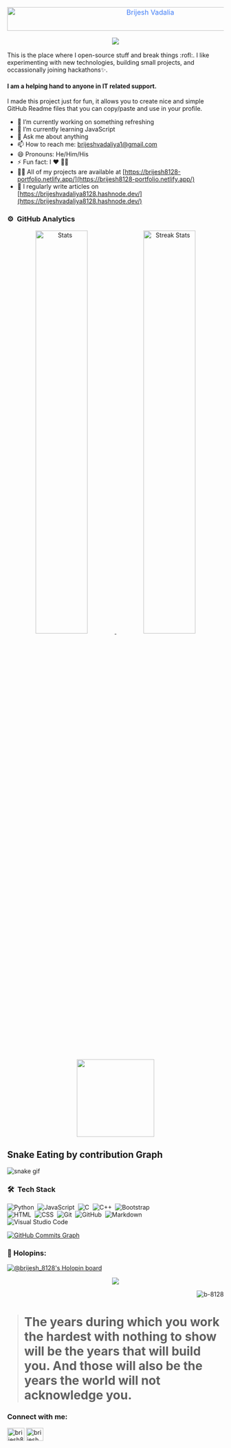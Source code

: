 <div style=" font-size: medium; color: #447ff7" align=center>

<img src="https://readme-typing-svg.herokuapp.com?font=Kaushan+Script&size=40&duration=3500&color=447FF7&background=FFFFFF00&center=true&vCenter=true&width=650&height=55&lines=Hey!+It's+Brijesh+Vadalia+%F0%9F%91%8B%F0%9F%8F%BB;I+am+a+Web+Developer+%F0%9F%A7%91%F0%9F%8F%BB%E2%80%8D%F0%9F%92%BB;I+am+from+India+%F0%9F%87%AE%F0%9F%87%B3;I+have+expertise+%F0%9F%93%88;In+building+frontend+infrastructures+%E2%9A%99%EF%B8%8F" alt="Brijesh Vadalia" width="650" height="55">

<p  align="center">
<img src="https://user-images.githubusercontent.com/73097560/115834477-dbab4500-a447-11eb-908a-139a6edaec5c.gif">             
<br>
</div>
This is the place where I open-source stuff and break things :rofl:. I like experimenting with new technologies, building small projects, and occassionally joining hackathons✨.

#### I am a helping hand to anyone in IT related support.
I made this project just for fun, it allows you to create nice and simple GitHub Readme files that you can copy/paste and use in your profile.



- 🔭 I’m currently working on something refreshing 
- 🌱 I’m currently learning JavaScript   
- 💬 Ask me about anything 
- 📫 How to reach me: brijeshvadaliya1@gmail.com 
- 😄 Pronouns: He/Him/His 
- ⚡ Fun fact: I ❤️ 👨‍💻 
- 👨‍💻 All of my projects are available at [https://brijesh8128-portfolio.netlify.app/](https://brijesh8128-portfolio.netlify.app/)
- 📝 I regularly write articles on [https://brijeshvadaliya8128.hashnode.dev/](https://brijeshvadaliya8128.hashnode.dev/)

### ⚙️ &nbsp;GitHub Analytics

<p align="center">
  <a href="https://github-readme-stats.vercel.app">
        <img width="49%" alt="Stats" src="https://github-readme-stats.vercel.app/api?&count_private=true&include_all_commits=true&username=brijeshvadalia&theme=onedark&custom_title=GitHub+Stats&hide_border=true"/>
    </a>
    <a href="https://github-readme-streak-stats.herokuapp.com">
        <img width="49%" alt="Streak Stats" src="https://github-readme-streak-stats.herokuapp.com/?user=brijeshvadalia&theme=onedark&hide_border=true"/>
    </a>
  <p align="center" >  <img height="180em" src="https://github-readme-stats-eight-theta.vercel.app/api/top-langs/?username=brijeshvadalia&layout=compact&langs_count=8&theme=algolia"/>
</p>
</p>




## Snake Eating by contribution Graph
![snake gif](https://github.com/brijeshvadalia/brijeshvadalia/blob/output/github-contribution-grid-snake.gif)


### 🛠 &nbsp;Tech Stack

![Python](https://img.shields.io/badge/-Python-05122A?style=flat&logo=python)&nbsp;
![JavaScript](https://img.shields.io/badge/-JavaScript-05122A?style=flat&logo=javascript)&nbsp;
![C](https://img.shields.io/badge/-C-05122A?style=flat&logo=C&logoColor=A8B9CC)&nbsp;
![C++](https://img.shields.io/badge/-C++-05122A?style=flat&logo=C%2B%2B&logoColor=00599C)&nbsp;
![Bootstrap](https://img.shields.io/badge/-Bootstrap-05122A?style=flat&logo=bootstrap&logoColor=563D7C)\
![HTML](https://img.shields.io/badge/-HTML-05122A?style=flat&logo=HTML5)&nbsp;
![CSS](https://img.shields.io/badge/-CSS-05122A?style=flat&logo=CSS3&logoColor=1572B6)&nbsp;
![Git](https://img.shields.io/badge/-Git-05122A?style=flat&logo=git)&nbsp;
![GitHub](https://img.shields.io/badge/-GitHub-05122A?style=flat&logo=github)&nbsp;
![Markdown](https://img.shields.io/badge/-Markdown-05122A?style=flat&logo=markdown)\
![Visual Studio Code](https://img.shields.io/badge/-Visual%20Studio%20Code-05122A?style=flat&logo=visual-studio-code&logoColor=007ACC)&nbsp;



<a href="http://www.github.com/brijeshvadalia"><img src="https://activity-graph.herokuapp.com/graph?username=brijeshvadalia&bg_color=1c1917&color=10b981&line=a855f7&point=10b981&area_color=1c1917&area=true&hide_border=true&custom_title=Brijesh%20Vadalia%20Contribution%20Graph" alt="GitHub Commits Graph" /></a>

### 🔖 Holopins:
  
[![@brijesh_8128's Holopin board](https://holopin.io/api/user/board?user=brijesh_8128)](https://holopin.io/@brijesh_8128)
<br>  

<div align="center"><img src="https://raw.githubusercontent.com/ikeyurp/ikeyurp/master/src/Comp-Man.gif"></div>
 
 <p align="right"> <img src="https://komarev.com/ghpvc/?username=b-8128&label=Profile%20views&color=0e75b6&style=flat" alt="b-8128" /> </p>
 
 
 
 ><h1> The years during which you work the hardest with nothing to show will be the years that will  build you. And those will also be the years the world will not acknowledge you.</h1>

<h3 align="left">Connect with me:</h3>
<p align="left">
<a href="https://linkedin.com/in/brijesh8128" target="blank"><img align="center" src="https://raw.githubusercontent.com/rahuldkjain/github-profile-readme-generator/master/src/images/icons/Social/linked-in-alt.svg" alt="brijesh8128" height="30" width="40" /></a>
<a href="https://instagram.com/brijesh_vadaliya_8128" target="blank"><img align="center" src="https://raw.githubusercontent.com/rahuldkjain/github-profile-readme-generator/master/src/images/icons/Social/instagram.svg" alt="brijesh_vadaliya_8128" height="30" width="40" /></a>
</p>





